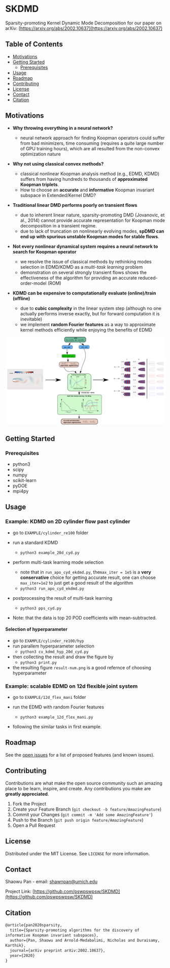 <!--
*** Thanks for checking out this README Template. If you have a suggestion that would
*** make this better, please fork the repo and create a pull request or simply open
*** an issue with the tag "enhancement".
*** Thanks again! Now go create something AMAZING! :D
***
***
***
*** To avoid retyping too much info. Do a search and replace for the following:
*** github_username, repo_name, twitter_handle, email
-->





<!-- PROJECT SHIELDS -->
<!--
*** I'm using markdown "reference style" links for readability.
*** Reference links are enclosed in brackets [ ] instead of parentheses ( ).
*** See the bottom of this document for the declaration of the reference variables
*** for contributors-url, forks-url, etc. This is an optional, concise syntax you may use.
*** https://www.markdownguide.org/basic-syntax/#reference-style-links
-->


# SKDMD
Sparsity-promoting Kernel Dynamic Mode Decomposition for our paper on arXiv: [https://arxiv.org/abs/2002.10637](https://arxiv.org/abs/2002.10637)

## Table of Contents

* [Motivations](#motivations)
* [Getting Started](#getting-started)
  * [Prerequisites](#prerequisites)
* [Usage](#usage)
* [Roadmap](#roadmap)
* [Contributing](#contributing)
* [License](#license)
* [Contact](#contact)
* [Citation](#cite)


## Motivations

- **Why throwing everything in a neural network?**
  - neural network approach for finding Koopman operators could suffer from bad minimizers, time consuming (requires a quite large number of GPU training hours), which are all resulted from the non-convex optimization nature 

- **Why not using classical convex methods?**
  - classical nonlinear Koopman analysis method (e.g., EDMD, KDMD) suffers from having hundreds to thousands of **approximated Koopman triplets**. 
  - How to choose an **accurate** and **informative** Koopman invariant subspace in Extended/Kernel DMD?

- **Traditional linear DMD performs poorly on transient flows**
  - due to inherent linear nature, sparsity-promoting DMD (Jovanovic, et al., 2014) cannot provide accurate representation for Koopman mode decomposition in a transient regime. 
  - due to lack of truncation on nonlinearly evolving modes, **spDMD can end up with spurious unstable Koopman modes for stable flows**.

- **Not every nonlinear dynamical system requires a neural network to search for Koopman operator**
  - we resolve the issue of classical methods by rethinking modes selection in EDMD/KDMD as a *multi-task learning* problem
  - demonstration on several strongly transient flows shows the effectiveness of the algorithm for providing an accurate reduced-order-model (ROM) 

- **KDMD can be expensive to computationally evaluate (online)/train (offline)**
  - due to **cubic complexity** in the linear system step (although no one actually performs inverse exactly, but for forward computation it is inevitable)
  - we implement **random Fourier features** as a way to approximate kernel methods efficiently while enjoying the benefits of EDMD

<img src="new_framework.png" alt="drawing" width="900"/>

## Getting Started

### Prerequisites
- python3
- scipy
- numpy
- scikit-learn
- pyDOE
- mpi4py



<!-- USAGE EXAMPLES -->
## Usage

###  Example: KDMD on 2D cylinder flow past cylinder

- go to `EXAMPLE/cylinder_re100` folder

- run a standard KDMD 

  - ```python3 example_20d_cyd.py ```

- perform multi-task learning mode selection
  - note that in `run_apo_cyd_ekdmd.py`, the`max_iter = 1e5` is a **very conservative** choice for getting accurate result, one can choose `max_iter=1e2` to just get a good result of the algorithm
  - ```python3 run_apo_cyd_ekdmd.py ```
  
- postprocessing the result of multi-task learning
  - ```python3 pps_cyd.py```

- Note: that the data is top 20 POD coefficients with mean-subtracted.

#### Selection of hyperparameter

- go to `EXAMPLE/cylinder_re100/hyp` 
- run parallem hyperparameter selection 
  - ```python3 cv_kdmd_hyp_20d_cyd.py```
- then collecting the result and draw the figure by
  - ```python3 print.py```
- the resulting figure `result-num.png` is a good refernce of choosing hyperparameter


### Example: scalable EDMD on 12d flexible joint system

- go to `EXAMPLE/12d_flex_mani` folder

- run the EDMD with random Fourier features
  - ```python3 example_12d_flex_mani.py ```

- following the similar tasks in first example. 


<!-- ROADMAP -->
## Roadmap

See the [open issues](https://github.com/pswpswpsw/SKDMD/issues) for a list of proposed features (and known issues).



<!-- CONTRIBUTING -->
## Contributing

Contributions are what make the open source community such an amazing place to be learn, inspire, and create. Any contributions you make are **greatly appreciated**.

1. Fork the Project
2. Create your Feature Branch (`git checkout -b feature/AmazingFeature`)
3. Commit your Changes (`git commit -m 'Add some AmazingFeature'`)
4. Push to the Branch (`git push origin feature/AmazingFeature`)
5. Open a Pull Request



<!-- LICENSE -->
## License

Distributed under the MIT License. See `LICENSE` for more information.



<!-- CONTACT -->
## Contact

Shaowu Pan - email: shawnpan@umich.edu

Project Link: [https://github.com/pswpswpsw/SKDMD](https://github.com/pswpswpsw/SKDMD)

## Citation


    @article{pan2020sparsity,
      title={Sparsity-promoting algorithms for the discovery of informative Koopman invariant subspaces},
      author={Pan, Shaowu and Arnold-Medabalimi, Nicholas and Duraisamy, Karthik},
      journal={arXiv preprint arXiv:2002.10637},
      year={2020}
    }
